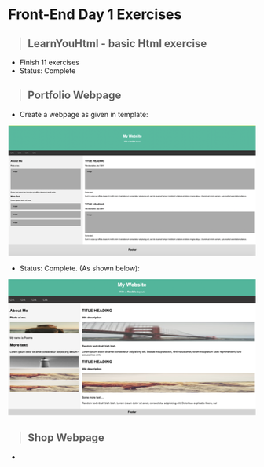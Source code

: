 # **Front-End Day 1 Exercises**

> ## LearnYouHtml - basic Html exercise
* Finish 11 exercises
* Status: Complete

> ## Portfolio Webpage 
* Create a webpage as given in template: <br>
<img src="./Screenshots/Template.png">

* Status: Complete. (As shown below):
<img src="./Screenshots/Portfolio page.png">

> ## Shop Webpage
* 